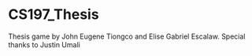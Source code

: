 # CS197_Thesis
Thesis game by John Eugene Tiongco and Elise Gabriel Escalaw. Special thanks to Justin Umali
